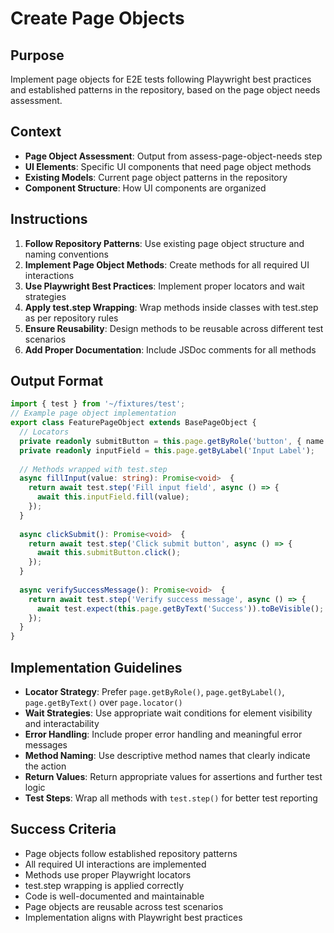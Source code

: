 # Create Page Objects

## Purpose
Implement page objects for E2E tests following Playwright best practices and established patterns in the repository, based on the page object needs assessment.

## Context
- **Page Object Assessment**: Output from assess-page-object-needs step
- **UI Elements**: Specific UI components that need page object methods
- **Existing Models**: Current page object patterns in the repository
- **Component Structure**: How UI components are organized

## Instructions
1. **Follow Repository Patterns**: Use existing page object structure and naming conventions
2. **Implement Page Object Methods**: Create methods for all required UI interactions
3. **Use Playwright Best Practices**: Implement proper locators and wait strategies
4. **Apply test.step Wrapping**: Wrap methods inside classes with test.step as per repository rules
5. **Ensure Reusability**: Design methods to be reusable across different test scenarios
6. **Add Proper Documentation**: Include JSDoc comments for all methods

## Output Format
```typescript
import { test } from '~/fixtures/test';
// Example page object implementation
export class FeaturePageObject extends BasePageObject {
  // Locators
  private readonly submitButton = this.page.getByRole('button', { name: 'Submit' });
  private readonly inputField = this.page.getByLabel('Input Label');
  
  // Methods wrapped with test.step
  async fillInput(value: string): Promise<void>  {
    return await test.step('Fill input field', async () => {
      await this.inputField.fill(value);
    });
  }
  
  async clickSubmit(): Promise<void>  {
    return await test.step('Click submit button', async () => {
      await this.submitButton.click();
    });
  }
  
  async verifySuccessMessage(): Promise<void>  {
    return await test.step('Verify success message', async () => {
      await test.expect(this.page.getByText('Success')).toBeVisible();
    });
  }
}
```

## Implementation Guidelines
- **Locator Strategy**: Prefer `page.getByRole()`, `page.getByLabel()`, `page.getByText()` over `page.locator()`
- **Wait Strategies**: Use appropriate wait conditions for element visibility and interactability
- **Error Handling**: Include proper error handling and meaningful error messages
- **Method Naming**: Use descriptive method names that clearly indicate the action
- **Return Values**: Return appropriate values for assertions and further test logic
- **Test Steps**: Wrap all methods with `test.step()` for better test reporting

## Success Criteria
- Page objects follow established repository patterns
- All required UI interactions are implemented
- Methods use proper Playwright locators
- test.step wrapping is applied correctly
- Code is well-documented and maintainable
- Page objects are reusable across test scenarios
- Implementation aligns with Playwright best practices
